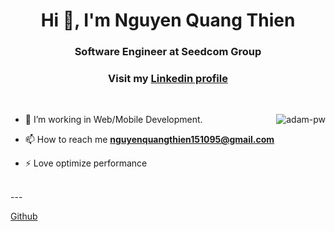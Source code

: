 <h1 align="center">Hi 👋, I'm Nguyen Quang Thien</h1>
<h3 align="center">Software Engineer at Seedcom Group</h3>
<h3 align="center">Visit my <a href="https://www.linkedin.com/in/nq-thien/" target="_blank" >Linkedin profile</a></h3>

<br>

<p><img align="right" src="https://github.com/Adam-pw/Adam-pw/blob/main/animation_500_kxa883sd.gif" alt="adam-pw" /></p>

- 🌱 I’m working in Web/Mobile Development.

- 📫 How to reach me **nguyenquangthien151095@gmail.com**

- ⚡ Love optimize performance

<br>
---

[Github](https://github.com/jamesnguyenn)
